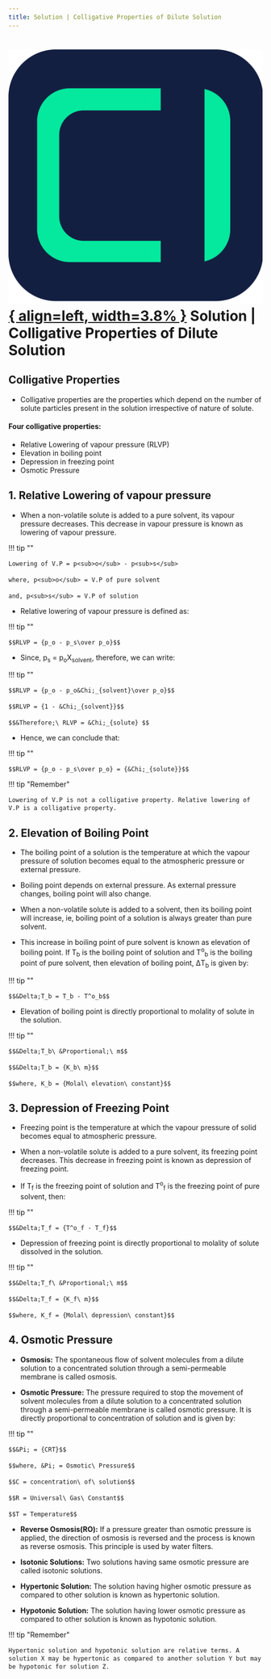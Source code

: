 ```yaml
---
title: Solution | Colligative Properties of Dilute Solution
---
```


# [![ChemistryEdu Logo](../../images/favicon.svg){ align=left, width=3.8% }](../../index.md)  Solution | Colligative Properties of Dilute Solution

## Colligative Properties

* Colligative properties are the properties which depend on the number of solute particles present in the solution irrespective of nature of solute.

#### Four colligative properties:

* Relative Lowering of vapour pressure (RLVP)
* Elevation in boiling point
* Depression in freezing point
* Osmotic Pressure

## 1. Relative Lowering of vapour pressure

* When a non-volatile solute is added to a pure solvent, its vapour pressure decreases. This decrease in vapour pressure is known as lowering of vapour pressure.

!!! tip ""

    Lowering of V.P = p<sub>o</sub> - p<sub>s</sub>

    where, p<sub>o</sub> = V.P of pure solvent

    and, p<sub>s</sub> = V.P of solution

* Relative lowering of vapour pressure is defined as:

!!! tip ""

    $$RLVP = {p_o - p_s\over p_o}$$

* Since, p<sub>s</sub> = p<sub>o</sub>&Chi;<sub>solvent</sub>, therefore, we can write:

!!! tip ""

    $$RLVP = {p_o - p_o&Chi;_{solvent}\over p_o}$$

    $$RLVP = {1 - &Chi;_{solvent}}$$

    $$&Therefore;\ RLVP = &Chi;_{solute} $$

* Hence, we can conclude that:

!!! tip ""

    $$RLVP = {p_o - p_s\over p_o} = {&Chi;_{solute}}$$

!!! tip "Remember"

    Lowering of V.P is not a colligative property. Relative lowering of V.P is a colligative property.

## 2. Elevation of Boiling Point

* The boiling point of a solution is the temperature at which the vapour pressure of solution becomes equal to the atmospheric pressure or external pressure.

* Boiling point depends on external pressure. As external pressure changes, boiling point will also change.

* When a non-volatile solute is added to a solvent, then its boiling point will increase, ie, boiling point of a solution is always greater than pure solvent.

* This increase in boiling point of pure solvent is known as elevation of boiling point. If T<sub>b</sub> is the boiling point of solution and T<sup>o</sup><sub>b</sub> is the boiling point of pure solvent, then elevation of
  boiling point, &Delta;T<sub>b</sub> is given by:

!!! tip ""

    $$&Delta;T_b = T_b - T^o_b$$

* Elevation of boiling point is directly proportional to molality of solute in the solution.

!!! tip ""

    $$&Delta;T_b\ &Proportional;\ m$$

    $$&Delta;T_b = {K_b\ m}$$

    $$where, K_b = {Molal\ elevation\ constant}$$

## 3. Depression of Freezing Point

* Freezing point is the temperature at which the vapour pressure of solid becomes equal to atmospheric pressure.

* When a non-volatile solute is added to a pure solvent, its freezing point decreases. This decrease in freezing point is known as depression of freezing point.

* If T<sub>f</sub> is the freezing point of solution and T<sup>o</sup><sub>f</sub> is the freezing point of pure solvent, then:

!!! tip ""

    $$&Delta;T_f = {T^o_f - T_f}$$

* Depression of freezing point is directly proportional to molality of solute dissolved in the solution.

!!! tip ""

    $$&Delta;T_f\ &Proportional;\ m$$

    $$&Delta;T_f = {K_f\ m}$$

    $$where, K_f = {Molal\ depression\ constant}$$

## 4. Osmotic Pressure

* **Osmosis:** The spontaneous flow of solvent molecules from a dilute solution to a concentrated solution through a semi-permeable membrane is called osmosis.

* **Osmotic Pressure:** The pressure required to stop the movement of solvent molecules from a dilute solution to a concentrated solution through a semi-permeable membrane is called osmotic pressure. It is
  directly proportional to concentration of solution and is given by:

!!! tip ""

    $$&Pi; = {CRT}$$

    $$where, &Pi; = Osmotic\ Pressure$$

    $$C = concentration\ of\ solution$$

    $$R = Universal\ Gas\ Constant$$

    $$T = Temperature$$

* **Reverse Osmosis(RO):** If a pressure greater than osmotic pressure is applied, the direction of osmosis is reversed and the process is known as reverse osmosis. This principle is used by water filters.

* **Isotonic Solutions:** Two solutions having same osmotic pressure are called isotonic solutions.

* **Hypertonic Solution:** The solution having higher osmotic pressure as compared to other solution is known as hypertonic solution.

* **Hypotonic Solution:** The solution having lower osmotic pressure as compared to other solution is known as hypotonic solution.

!!! tip "Remember"

    Hypertonic solution and hypotonic solution are relative terms. A solution X may be hypertonic as compared to another solution Y but may be hypotonic for solution Z.
